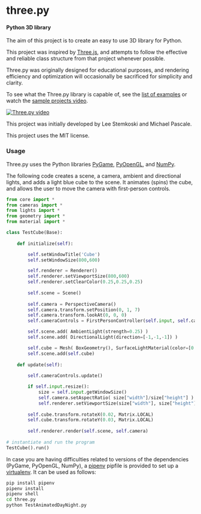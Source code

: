three.py
========

#### Python 3D library ####

The aim of this project is to create an easy to use 3D library for Python.

This project was inspired by [Three.js](https://threejs.org/), and attempts to follow the effective and reliable class structure from that project whenever possible.

Three.py was originally designed for educational purposes, and rendering efficiency and optimization will occasionally be sacrificed for simplicity and clarity.

To see what the Three.py library is capable of, see the [list of examples](https://github.com/stemkoski/three.py/wiki/Examples) or watch the [sample projects video](https://www.youtube.com/watch?v=vs6LdP6pWKI).

[![Three.py video](https://raw.githubusercontent.com/stemkoski/three.py/master/three.py/docs/youtube-preview.png)](https://www.youtube.com/watch?v=vs6LdP6pWKI)

This project was initially developed by Lee Stemkoski and Michael Pascale.

This project uses the MIT license.

### Usage ###

Three.py uses the Python libraries [PyGame](https://www.pygame.org/), [PyOpenGL](http://pyopengl.sourceforge.net/), and [NumPy](http://www.numpy.org/). 

The following code creates a scene, a camera, ambient and directional lights, and adds a light blue cube to the scene. It animates (spins) the cube, and allows the user to move the camera with first-person controls.

```python
from core import *
from cameras import *
from lights import *
from geometry import *
from material import *

class TestCube(Base):
    
    def initialize(self):

        self.setWindowTitle('Cube')
        self.setWindowSize(800,600)

        self.renderer = Renderer()
        self.renderer.setViewportSize(800,600)
        self.renderer.setClearColor(0.25,0.25,0.25)
        
        self.scene = Scene()
        
        self.camera = PerspectiveCamera()
        self.camera.transform.setPosition(0, 1, 7)
        self.camera.transform.lookAt(0, 0, 0)
        self.cameraControls = FirstPersonController(self.input, self.camera)

        self.scene.add( AmbientLight(strength=0.25) )
        self.scene.add( DirectionalLight(direction=[-1,-1,-1]) )

        self.cube = Mesh( BoxGeometry(), SurfaceLightMaterial(color=[0.5,0.5,1.0]) )
        self.scene.add(self.cube)
        
    def update(self):
        
        self.cameraControls.update()

        if self.input.resize():
            size = self.input.getWindowSize()
            self.camera.setAspectRatio( size["width"]/size["height"] )
            self.renderer.setViewportSize(size["width"], size["height"])
                
        self.cube.transform.rotateX(0.02, Matrix.LOCAL)
        self.cube.transform.rotateY(0.03, Matrix.LOCAL)
        
        self.renderer.render(self.scene, self.camera)
                    
# instantiate and run the program
TestCube().run()
```

In case you are having difficulties related to versions of the dependencies (PyGame, PyOpenGL, NumPy), a [pipenv](https://docs.pipenv.org/en/latest/) pipfile is provided to set up a [virtualenv](https://virtualenv.pypa.io/en/latest/).
It can be used as follows:

```bash
pip install pipenv
pipenv install
pipenv shell
cd three.py
python TestAnimatedDayNight.py
```
